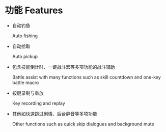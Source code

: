 # 功能 Features

- 自动钓鱼

  Auto fishing

- 自动拾取

  Auto pickup

- 包含技能倒计时、一键战斗宏等多项功能的战斗辅助

  Battle assist with many functions such as skill countdown and one-key battle
  macro

- 按键录制与重放

  Key recording and replay

- 其他如快速跳过剧情、后台静音等多项功能

  Other functions such as quick skip dialogues and background mute
